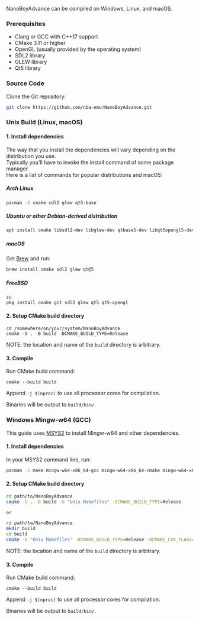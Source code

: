 NanoBoyAdvance can be compiled on Windows, Linux, and macOS.

### Prerequisites

- Clang or GCC with C++17 support
- CMake 3.11 or higher
- OpenGL (usually provided by the operating system)
- SDL2 library
- GLEW library
- Qt5 library

### Source Code

Clone the Git repository:

```bash
git clone https://github.com/nba-emu/NanoBoyAdvance.git
```

### Unix Build (Linux, macOS)

#### 1. Install dependencies

The way that you install the dependencies will vary depending on the distribution you use.  
Typically you'll have to invoke the install command of some package manager.  
Here is a list of commands for popular distributions and macOS:

##### Arch Linux

```bash
pacman -S cmake sdl2 glew qt5-base
```

##### Ubuntu or other Debian-derived distribution

```bash
apt install cmake libsdl2-dev libglew-dev qtbase5-dev libqt5opengl5-dev
```

##### macOS

Get [Brew](https://brew.sh/) and run:

``` bash
brew install cmake sdl2 glew qt@5
```

##### FreeBSD

```bash
su
pkg install cmake git sdl2 glew qt5 qt5-opengl
```

#### 2. Setup CMake build directory

```
cd /somewhere/on/your/system/NanoBoyAdvance
cmake -S . -B build -DCMAKE_BUILD_TYPE=Release
```

NOTE: the location and name of the `build` directory is arbitrary.

#### 3. Compile

Run CMake build command:

```
cmake --build build
```

Append `-j $(nproc)` to use all processor cores for compilation.

Binaries will be output to `build/bin/`.

### Windows Mingw-w64 (GCC)

This guide uses [MSYS2](https://www.msys2.org/) to install Mingw-w64 and other dependencies.

#### 1. Install dependencies

In your MSYS2 command line, run:

```bash
pacman -S make mingw-w64-x86_64-gcc mingw-w64-x86_64-cmake mingw-w64-x86_64-SDL2 mingw-w64-x86_64-glew mingw-w64-x86_64-qt5-static
```

#### 2. Setup CMake build directory

```bash
cd path/to/NanoBoyAdvance
cmake -S . -B build -G "Unix Makefiles" -DCMAKE_BUILD_TYPE=Release

or

cd path/to/NanoBoyAdvance
mkdir build
cd build
cmake -G "Unix Makefiles" -DCMAKE_BUILD_TYPE=Release -DCMAKE_CXX_FLAGS="-s" -DPLATFORM_QT_STATIC=ON -DSDL2_STATIC=ON -DGLEW_USE_STATIC_LIBS=ON -DQT5_STATIC_DIR="C:/msys64/mingw64/qt5-static" ..
```

NOTE: the location and name of the `build` directory is arbitrary.

#### 3. Compile

Run CMake build command:

```
cmake --build build
```

Append `-j $(nproc)` to use all processor cores for compilation.

Binaries will be output to `build/bin/`.
